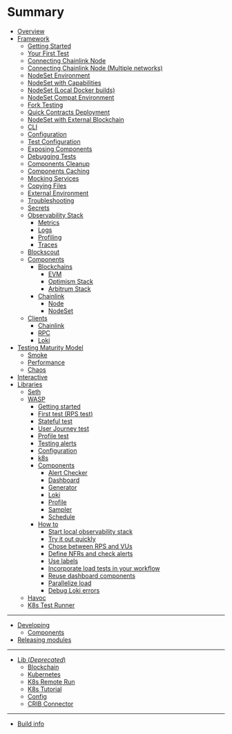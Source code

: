 # Summary

- [Overview](./overview.md)
- [Framework](./framework/overview.md)
    - [Getting Started](./framework/getting_started.md)
    - [Your First Test](./framework/first_test.md)
    - [Connecting Chainlink Node](./framework/connecting_chainlink_node.md)
    - [Connecting Chainlink Node (Multiple networks)]()
    - [NodeSet Environment](./framework/nodeset_environment.md)
    - [NodeSet with Capabilities](./framework/nodeset_capabilities.md)
    - [NodeSet (Local Docker builds)](./framework/nodeset_docker_rebuild.md)
    - [NodeSet Compat Environment](./framework/nodeset_compatibility.md)
    - [Fork Testing](./framework/fork.md)
    - [Quick Contracts Deployment](./framework/quick_deployment.md)
    - [NodeSet with External Blockchain]()
    - [CLI](./framework/cli.md)
    - [Configuration](./framework/configuration.md)
    - [Test Configuration](./framework/test_configuration_overrides.md)
    - [Exposing Components](framework/components/state.md)
    - [Debugging Tests](framework/components/debug.md)
    - [Components Cleanup](framework/components/cleanup.md)
    - [Components Caching](framework/components/caching.md)
    - [Mocking Services](framework/components/mocking.md)
    - [Copying Files](framework/copying_files.md)
    - [External Environment](framework/components/external.md)
    - [Troubleshooting](framework/components/troubleshooting.md)
    - [Secrets]()
    - [Observability Stack](framework/observability/observability_stack.md)
      - [Metrics](framework/observability/metrics.md)
      - [Logs](framework/observability/logs.md)
      - [Profiling](framework/observability/profiling.md)
      - [Traces]()
    - [Blockscout](framework/observability/blockscout.md)
    - [Components](framework/components/overview.md)
        - [Blockchains](framework/components/blockchains/overview.md)
            - [EVM](framework/components/blockchains/evm.md)
            - [Optimism Stack]()
            - [Arbitrum Stack]()
        - [Chainlink](framework/components/chainlink.md)
          - [Node](framework/components/chainlink/node.md)
          - [NodeSet](framework/components/chainlink/nodeset.md)
    - [Clients]()
      - [Chainlink]()
      - [RPC]()
      - [Loki]()
- [Testing Maturity Model](framework/testing.md)
  - [Smoke]()
  - [Performance]()
  - [Chaos]()
- [Interactive](framework/interactive.md)
- [Libraries](./libraries.md)
  - [Seth](./libs/seth.md)
  - [WASP](./libs/wasp/overview.md)
    - [Getting started](./libs/wasp/getting_started.md)
    - [First test (RPS test)](./libs/wasp/first_test.md)
    - [Stateful test](./libs/wasp/stateful_test.md)
    - [User Journey test](./libs/wasp/user_journey_test.md)
    - [Profile test](./libs/wasp/profile_test.md)
    - [Testing alerts]()
    - [Configuration](./libs/wasp/configuration.md)
    - [k8s](./libs/wasp/k8s.md)
    - [Components](./libs/wasp/components/overview.md)
      - [Alert Checker]()
      - [Dashboard](./libs/wasp/components/dashboard.md)
      - [Generator](./libs/wasp/components/generator.md)
      - [Loki](./libs/wasp/components/loki.md)
      - [Profile](./libs/wasp/components/profile.md)
      - [Sampler](./libs/wasp/components/sampler.md)
      - [Schedule](./libs/wasp/components/schedule.md)
    - [How to](./libs/wasp/how-to/overview.md)
      - [Start local observability stack](./libs/wasp/how-to/start_local_observability_stack.md)
      - [Try it out quickly](./libs/wasp/how-to/run_included_tests.md)
      - [Chose between RPS and VUs](./libs/wasp/how-to/chose_rps_vu.md)
      - [Define NFRs and check alerts](./libs/wasp/how-to/define_nfr_check_alerts.md)
      - [Use labels](./libs/wasp/how-to/use_labels.md)
      - [Incorporate load tests in your workflow](./libs/wasp/how-to/incorporate_load_tests.md)
      - [Reuse dashboard components](./libs/wasp/how-to/reuse_dashboard_components.md) 
      - [Parallelize load](./libs/wasp/how-to/parallelise_load.md)
      - [Debug Loki errors](./libs/wasp/how-to/debug_loki_errors.md)
  - [Havoc](./libs/havoc.md)
  - [K8s Test Runner](k8s-test-runner/k8s-test-runner.md)

---

- [Developing](developing.md)
  - [Components](developing/developing_components.md)
- [Releasing modules](releasing_modules.md)

---
- [Lib (*Deprecated*)](lib.md)
    - [Blockchain](lib/blockchain.md)
    - [Kubernetes](lib/k8s/KUBERNETES.md)
    - [K8s Remote Run](lib/k8s/REMOTE_RUN.md)
    - [K8s Tutorial](lib/k8s/TUTORIAL.md)
    - [Config](lib/config/config.md)
    - [CRIB Connector](lib/crib.md)
---
- [Build info](build_info.md)
